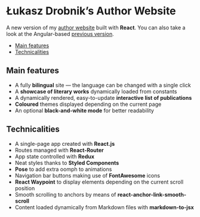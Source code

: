 # Łukasz Drobnik’s Author Website

A new version of my [author website](https://drobnik.co/) built with **React**. You can also take a look at the Angular-based [previous version](https://github.com/ldrobnik/drobnik-writing-ver-1).

* [Main features](#main-features)
* [Technicalities](#technicalities)

## Main features
* A fully **bilingual** site — the language can be changed with a single click
* A **showcase of literary works** dynamically loaded from constants
* A dynamically rendered, easy-to-update  **interactive list of publications**
* **Coloured** themes displayed depending on the current page
* An optional **black-and-white mode** for better readability

## Technicalities

* A single-page app created with **React.js**
* Routes managed with **React-Router**
* App state controlled with **Redux**
* Neat styles thanks to **Styled Components**
* **Pose** to add extra oomph to animations
* Navigation bar buttons making use of **FontAwesome** icons
* **React Waypoint** to display elements depending on the current scroll position
* Smooth scrolling to anchors by means of **react-anchor-link-smooth-scroll**
* Content loaded dynamically from Markdown files with **markdown-to-jsx**